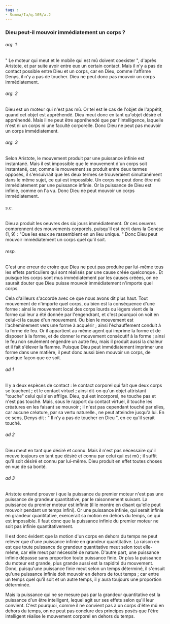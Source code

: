```yaml
---
tags : 
- Summa/Ia/q.105/a.2
---
```


### Dieu peut-il mouvoir immédiatement un corps ?



###### arg. 1
" Le moteur qui meut et le mobile qui est mû doivent coexister ", d'après Aristote, et par suite avoir entre eux un certain contact. Mais il n'y a pas de contact possible entre Dieu et un corps, car en Dieu, comme l'affirme Denys, il n'y a pas de toucher. Dieu ne peut donc pas mouvoir un corps immédiatement. 

###### arg. 2
Dieu est un moteur qui n'est pas mû. Or tel est le cas de l'objet de l'appétit, quand cet objet est appréhendé. Dieu meut donc en tant qu'objet désiré et appréhendé. Mais il ne peut être appréhendé que par l'intelligence, laquelle n'est ni un corps ni une faculté corporelle. Donc Dieu ne peut pas mouvoir un corps immédiatement. 

###### arg. 3
Selon Aristote, le mouvement produit par une puissance infinie est instantané. Mais il est impossible que le mouvement d'un corps soit instantané, car, comme le mouvement se produit entre deux termes opposés, il s'ensuivrait que les deux termes se trouveraient simultanément dans le même sujet, ce qui est impossible. Un corps ne peut donc être mû immédiatement par une puissance infinie. Or la puissance de Dieu est infinie, comme on l'a vu. Donc Dieu ne peut mouvoir un corps immédiatement. 

###### s.c.
Dieu a produit les oeuvres des six jours immédiatement. Or ces oeuvres comprennent des mouvements corporels, puisqu'il est écrit dans la Genèse (1, 9) : "Que les eaux se rassemblent en un lieu unique. " Donc Dieu peut mouvoir immédiatement un corps quel qu'il soit. 

###### resp.
C'est une erreur de croire que Dieu ne peut pas produire par lui-même tous les effets particuliers qui sont réalisés par une cause créée quelconque . Et puisque les corps sont mus immédiatement par les causes créées, on ne saurait douter que Dieu puisse mouvoir immédiatement n'importe quel corps. 

Cela d'ailleurs s'accorde avec ce que nous avons dit plus haut. Tout mouvement de n'importe quel corps, ou bien est la conséquence d'une forme : ainsi le mouvement local des corps lourds ou légers vient de la forme qui leur a été donnée par l'engendrant, et c'est pourquoi on voit en celui-ci la cause d'un mouvement. Ou bien le mouvement est l'acheminement vers une forme à acquérir ; ainsi l'échauffement conduit à la forme de feu. Or il appartient au même agent qui imprime la forme et de disposer à la forme, et de donner le mouvement consécutif à la forme ; ainsi le feu non seulement engendre un autre feu, mais il produit aussi la chaleur et il fait s'élever la flamme. Puisque Dieu peut immédiatement imprimer une forme dans une matière, il peut donc aussi bien mouvoir un corps, de quelque façon que ce soit. 

###### ad 1
Il y a deux espèces de contact : le contact corporel qui fait que deux corps se touchent ; et le contact virtuel ; ainsi dit-on qu'un objet attristant "touche" celui qui s'en afflige. Dieu, qui est incorporel, ne touche pas et n'est pas touché. Mais, sous le rapport du contact virtuel, il touche les créatures en les faisant se mouvoir ; il n'est pas cependant touché par elles, car aucune créature, par sa vertu naturelle., ne peut atteindre jusqu'à lui. En ce sens, Denys dit : " Il n'y a pas de toucher en Dieu ", en ce qu'il serait touché. 

###### ad 2
Dieu meut en tant que désiré et connu. Mais il n'est pas nécessaire qu'il meuve toujours en tant que désiré et connu par celui qui est mû ; il suffit qu'il soit désiré et connu par lui-même. Dieu produit en effet toutes choses en vue de sa bonté. 

###### ad 3
Aristote entend prouver i que la puissance du premier moteur n'est pas une puissance de grandeur quantitative, par le raisonnement suivant. La puissance du premier moteur est infinie (il le montre en disant qu'elle peut mouvoir pendant un temps infini). Or une puissance infinie, qui serait infinie en grandeur quantitative, exercerait sa motion en dehors du temps, ce qui est impossible. Il faut donc que la puissance infinie du premier moteur ne soit pas infinie quantitativement. 

Il est donc évident que la motion d'un corps en dehors du temps ne peut relever que d'une puissance infinie en grandeur quantitative. La raison en est que toute puissance de grandeur quantitative meut selon tout elle-même, car elle meut par nécessité de nature. D'autre part, une puissance infinie dépasse sans proportion toute puissance finie. Or plus la puissance du moteur est grande, plus grande aussi est la rapidité du mouvement. Donc, puisqu'une puissance finie meut selon un temps déterminé, il s'ensuit qu'une puissance infinie doit mouvoir en dehors de tout temps ; car entre un temps quel qu'il soit et un autre temps, il y aura toujours une proportion déterminée. 

Mais la puissance qui ne se mesure pas par la grandeur quantitative est la puissance d'un être intelligent, lequel agit sur ses effets selon qu'il leur convient. C'est pourquoi, comme il ne convient pas à un corps d'être mû en dehors du temps, on ne peut pas conclure des principes posés que l'être intelligent réalise le mouvement corporel en dehors du temps. 

